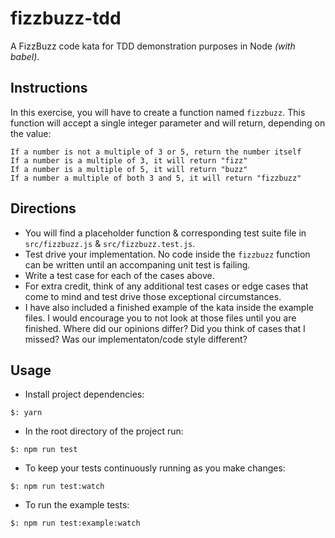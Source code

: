 # fizzbuzz-tdd
A FizzBuzz code kata for TDD demonstration purposes in Node _(with babel)_.

## Instructions
In this exercise, you will have to create a function named `fizzbuzz`. This function will accept a single integer parameter and will return, depending on the value:

    If a number is not a multiple of 3 or 5, return the number itself
    If a number is a multiple of 3, it will return "fizz"
    If a number is a multiple of 5, it will return "buzz"
    If a number a multiple of both 3 and 5, it will return "fizzbuzz"

## Directions
* You will find a placeholder function & corresponding test suite file in `src/fizzbuzz.js` & `src/fizzbuzz.test.js`.
* Test drive your implementation. No code inside the `fizzbuzz` function can be written until an accompaning unit test is failing.
* Write a test case for each of the cases above.
* For extra credit, think of any additional test cases or edge cases that come to mind and test drive those exceptional circumstances.
* I have also included a finished example of the kata inside the example files. I would encourage you to not look at those files until you are finished. Where did our opinions differ? Did you think of cases that I missed? Was our implementaton/code style different?

## Usage
* Install project dependencies:
```
$: yarn
```
* In the root directory of the project run:
```
$: npm run test
```
* To keep your tests continuously running as you make changes:
```
$: npm run test:watch
```
* To run the example tests:
```
$: npm run test:example:watch
```
